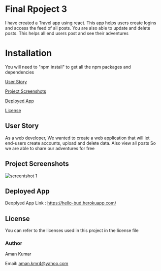 # Final Rpoject 3
I have created a Travel app using react. This app helps users create logins and access the feed of all posts. You are also able to update and delete posts. This helps all end users post and see their adventures
# Installation
You will need to "npm install" to get all the npm packages and dependencies

[User Story](#User-Story)

[Project Screenshots](#Project-Screenshots)

[Deployed App](#Deployed-App)

[License](#license)

## User Story

As a web developer,
We wanted to create a web application that will let end-users create accounts, upload and delete data. Also view all posts
So we are able to share our adventures for free


## Project Screenshots

![screentshot 1](screenshot1.JPG)

## Deployed App

Deoplyed App Link : https://hello-bud.herokuapp.com/


## License

You can refer to the licenses used in this project in the license file

### Author

Aman Kumar

Email: aman.kmr4@yahoo.com
